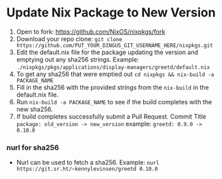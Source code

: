 # Update Nix Package to New Version

1. Open to fork: https://github.com/NixOS/nixpkgs/fork
2. Download your repo clone: ```git clone https://github.com/PUT_YOUR_DINGUS_GIT_USERNAME_HERE/nixpkgs.git```
4. Edit the default.nix file for the package updating the version and emptying out any sha256 strings. Example: ```./nixpkgs/pkgs/applications/display-managers/greetd/default.nix```
5. To get any sha256 that were emptied out ```cd nixpkgs && nix-build -a PACKAGE_NAME```
6. Fill in the sha256 with the provided strings from the ```nix-build``` in the default.nix file.
7. Run ```nix-build -a PACKAGE_NAME``` to see if the build completes with the new sha256.
8. If build completes successfully submit a Pull Request. Commit Title ```package: old_version -> new_version``` example: ```greetd: 0.9.0 -> 0.10.0```

### nurl for sha256
* Nurl can be used to fetch a sha256. Example: ```nurl https://git.sr.ht/~kennylevinsen/greetd 0.10.0```
